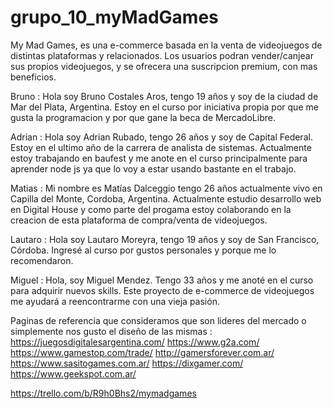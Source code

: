 # grupo_10_myMadGames
My  Mad Games, es una e-commerce basada en la venta de videojuegos de distintas plataformas y relacionados. Los usuarios podran vender/canjear sus propios videojuegos, y se ofrecera una suscripcion premium, con mas beneficios.

Bruno :  Hola soy Bruno Costales Aros, tengo 19 años y soy de la ciudad de Mar del Plata, Argentina. Estoy en el curso por iniciativa propia por que me gusta la programacion y por que gane la beca de MercadoLibre.

Adrian : Hola soy Adrian Rubado, tengo 26 años y soy de Capital Federal. Estoy en el ultimo año de la carrera de analista de sistemas. Actualmente estoy trabajando en baufest y me anote en el curso principalmente para aprender node js ya que lo voy a estar usando bastante en el trabajo.

Matias : Mi nombre es Matías Dalceggio tengo 26 años actualmente vivo en Capilla del Monte, Cordoba, Argentina. Actualmente estudio desarrollo web en Digital House y como parte del progama estoy colaborando en la creacion de esta plataforma de compra/venta de videojuegos.

Lautaro : Hola soy Lautaro Moreyra, tengo 19 años y soy de San Francisco, Córdoba. Ingresé al curso por gustos personales y porque me lo recomendaron.

Miguel : Hola, soy Miguel Mendez. Tengo 33 años y me anoté en el curso para adquirir nuevos skills. Este proyecto de e-commerce de videojuegos me ayudará a reencontrarme con una vieja pasión.

Paginas de referencia que consideramos que son lideres del mercado o simplemente nos gusto el diseño de las mismas :
    https://juegosdigitalesargentina.com/
    https://www.g2a.com/
    https://www.gamestop.com/trade/
    http://gamersforever.com.ar/
    https://www.sasitogames.com.ar/
    https://dixgamer.com/
    https://www.geekspot.com.ar/


https://trello.com/b/R9h0Bhs2/mymadgames

